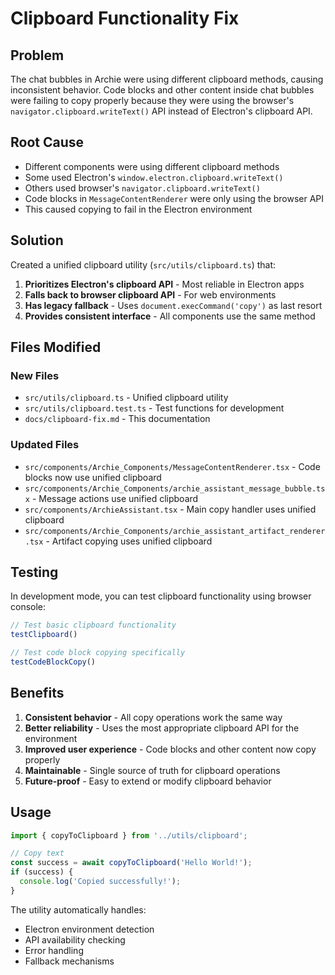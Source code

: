 # Clipboard Functionality Fix

## Problem
The chat bubbles in Archie were using different clipboard methods, causing inconsistent behavior. Code blocks and other content inside chat bubbles were failing to copy properly because they were using the browser's `navigator.clipboard.writeText()` API instead of Electron's clipboard API.

## Root Cause
- Different components were using different clipboard methods
- Some used Electron's `window.electron.clipboard.writeText()`
- Others used browser's `navigator.clipboard.writeText()`
- Code blocks in `MessageContentRenderer` were only using the browser API
- This caused copying to fail in the Electron environment

## Solution
Created a unified clipboard utility (`src/utils/clipboard.ts`) that:

1. **Prioritizes Electron's clipboard API** - Most reliable in Electron apps
2. **Falls back to browser clipboard API** - For web environments
3. **Has legacy fallback** - Uses `document.execCommand('copy')` as last resort
4. **Provides consistent interface** - All components use the same method

## Files Modified

### New Files
- `src/utils/clipboard.ts` - Unified clipboard utility
- `src/utils/clipboard.test.ts` - Test functions for development
- `docs/clipboard-fix.md` - This documentation

### Updated Files
- `src/components/Archie_Components/MessageContentRenderer.tsx` - Code blocks now use unified clipboard
- `src/components/Archie_Components/archie_assistant_message_bubble.tsx` - Message actions use unified clipboard
- `src/components/ArchieAssistant.tsx` - Main copy handler uses unified clipboard
- `src/components/Archie_Components/archie_assistant_artifact_renderer.tsx` - Artifact copying uses unified clipboard

## Testing
In development mode, you can test clipboard functionality using browser console:

```javascript
// Test basic clipboard functionality
testClipboard()

// Test code block copying specifically
testCodeBlockCopy()
```

## Benefits
1. **Consistent behavior** - All copy operations work the same way
2. **Better reliability** - Uses the most appropriate clipboard API for the environment
3. **Improved user experience** - Code blocks and other content now copy properly
4. **Maintainable** - Single source of truth for clipboard operations
5. **Future-proof** - Easy to extend or modify clipboard behavior

## Usage
```typescript
import { copyToClipboard } from '../utils/clipboard';

// Copy text
const success = await copyToClipboard('Hello World!');
if (success) {
  console.log('Copied successfully!');
}
```

The utility automatically handles:
- Electron environment detection
- API availability checking
- Error handling
- Fallback mechanisms 